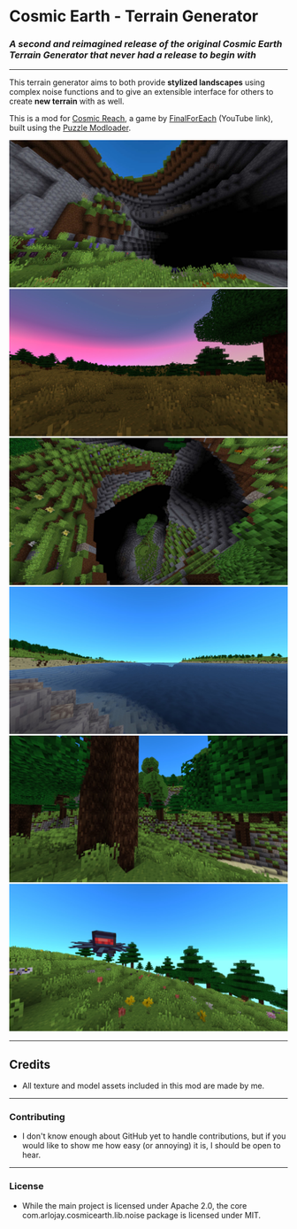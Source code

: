 # Cosmic Earth - Terrain Generator
### *A second and reimagined release of the original Cosmic Earth Terrain Generator that never had a release to begin with*

---
This terrain generator aims to both provide **stylized landscapes** using complex noise functions and to give an extensible interface for others to create **new terrain** with as well.

This is a mod for [Cosmic Reach](https://finalforeach.itch.io/cosmic-reach), a game by [FinalForEach](https://www.youtube.com/@finalforeach) (YouTube link), built using the [Puzzle Modloader](https://github.com/PuzzleLoader/).

![View of the outside from a cave; overgrown](readme-assets/shelf.jpg "Shelf")
![Plains view of the sky; setting sun with pink sky](readme-assets/sunset.jpg "Sunset")
![Deep cave with a bit of grass and a tree at the bottom](readme-assets/falling-down.jpg "Falling Down")
![View of the ocean from a rocky shore](readme-assets/shore.jpg "Shore")
![Peeking through forest trees at a densely grown and vertical forest](readme-assets/forest.jpg "Forest")
![Grassy view of plains, ambushed by an Interceptor](readme-assets/ambush.jpg "Ambush")

---

## Credits
* All texture and model assets included in this mod are made by me.

---
### Contributing
* I don't know enough about GitHub yet to handle contributions, but if you would like to show me how easy (or annoying) it is, I should be open to hear.

---
### License
* While the main project is licensed under Apache 2.0, the core com.arlojay.cosmicearth.lib.noise package is licensed under MIT.